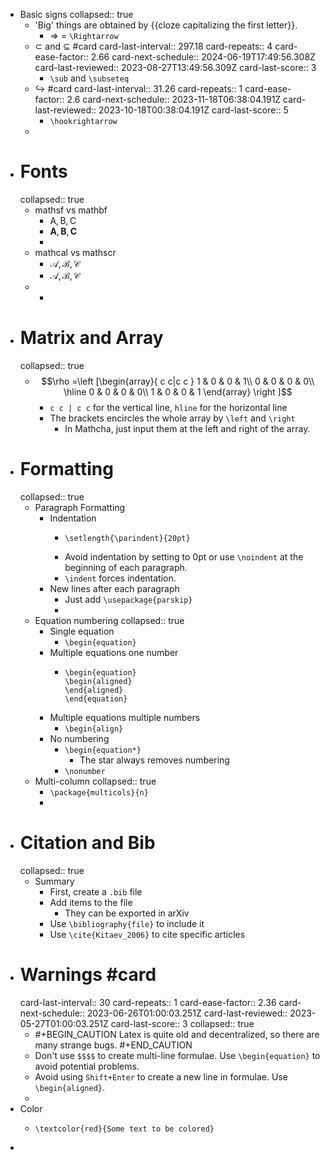 - Basic signs
  collapsed:: true
	- 'Big' things are obtained by {{cloze capitalizing the first letter}}.
		- $\Rightarrow$ = `\Rightarrow`
	- $\subset$ and $\subseteq$ #card
	  card-last-interval:: 297.18
	  card-repeats:: 4
	  card-ease-factor:: 2.66
	  card-next-schedule:: 2024-06-19T17:49:56.308Z
	  card-last-reviewed:: 2023-08-27T13:49:56.309Z
	  card-last-score:: 3
		- `\sub` and `\subseteq`
	- $\hookrightarrow$ #card
	  card-last-interval:: 31.26
	  card-repeats:: 1
	  card-ease-factor:: 2.6
	  card-next-schedule:: 2023-11-18T06:38:04.191Z
	  card-last-reviewed:: 2023-10-18T00:38:04.191Z
	  card-last-score:: 5
		- `\hookrightarrow`
	-
- # Fonts
  collapsed:: true
	- mathsf vs mathbf
		- $\mathsf A, \mathsf B, \mathsf C$
		- $\mathbf A,\mathbf B,\mathbf C$
		-
	- mathcal vs mathscr
		- $\mathcal A, \mathcal B, \mathcal C$
		- $\mathscr A,\mathscr B,\mathscr C$
	-
		-
- # Matrix and Array
  collapsed:: true
	- $$\rho =\left [\begin{array}{ c c|c c }
	  1 & 0 & 0 & 1\\
	  0 & 0 & 0 & 0\\
	  \hline
	  0 & 0 & 0 & 0\\
	  1 & 0 & 0 & 1
	  \end{array} \right ]$$
		- `c c | c c` for the vertical line, `hline` for the horizontal line
		- The brackets encircles the whole array by `\left` and `\right`
			- In Mathcha, just input them at the left and right of the array.
- # Formatting
  collapsed:: true
	- Paragraph Formatting
		- Indentation
			- ```
			  \setlength{\parindent}{20pt}
			  ```
			- Avoid indentation by setting to 0pt or use `\noindent` at the beginning of each paragraph.
			- `\indent` forces indentation.
		- New lines after each paragraph
			- Just add `\usepackage{parskip}`
			-
	- Equation numbering
	  collapsed:: true
		- Single equation
			- `\begin{equation}`
		- Multiple equations one number
			- ```
			  \begin{equation}
			  \begin{aligned}
			  \end{aligned}
			  \end{equation}
			  ```
		- Multiple equations multiple numbers
			- `\begin{align}`
		- No numbering
			- `\begin{equation*}`
				- The star always removes numbering
			- `\nonumber`
	- Multi-column
	  collapsed:: true
		- `\package{multicols}{n}`
		-
- # Citation and Bib
  collapsed:: true
	- Summary
		- First, create a `.bib` file
		- Add items to the file
			- They can be exported in arXiv
		- Use `\bibliography{file}` to include it
		- Use `\cite{Kitaev_2006}` to cite specific articles
- # Warnings #card
  card-last-interval:: 30
  card-repeats:: 1
  card-ease-factor:: 2.36
  card-next-schedule:: 2023-06-26T01:00:03.251Z
  card-last-reviewed:: 2023-05-27T01:00:03.251Z
  card-last-score:: 3
  collapsed:: true
	- #+BEGIN_CAUTION
	  Latex is quite old and decentralized, so there are many strange bugs. 
	  #+END_CAUTION
	- Don't use `$$$$` to create multi-line formulae. Use `\begin{equation}` to avoid potential problems.
	- Avoid using `Shift+Enter` to create a new line in formulae. Use `\begin{aligned}`.
	-
- Color
	- ```
	  \textcolor{red}{Some text to be colored}
	  ```
-